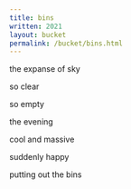 ```yaml
---
title: bins 
written: 2021
layout: bucket
permalink: /bucket/bins.html
---
```


<div class="poem">
the expanse of sky

so clear

so empty

the evening

cool and massive

suddenly happy

putting out the bins
</div>
